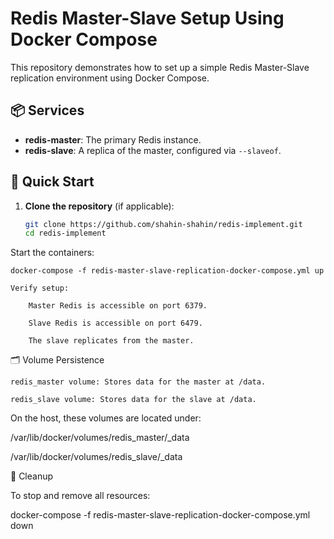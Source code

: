 # Redis Master-Slave Setup Using Docker Compose

This repository demonstrates how to set up a simple Redis Master-Slave replication environment using Docker Compose.

## 📦 Services

- **redis-master**: The primary Redis instance.
- **redis-slave**: A replica of the master, configured via `--slaveof`.

## 🚀 Quick Start

1. **Clone the repository** (if applicable):

   ```bash
   git clone https://github.com/shahin-shahin/redis-implement.git
   cd redis-implement

Start the containers:

    docker-compose -f redis-master-slave-replication-docker-compose.yml up

    Verify setup:

        Master Redis is accessible on port 6379.

        Slave Redis is accessible on port 6479.

        The slave replicates from the master.

🗂 Volume Persistence

    redis_master volume: Stores data for the master at /data.

    redis_slave volume: Stores data for the slave at /data.

On the host, these volumes are located under:

/var/lib/docker/volumes/redis_master/_data

/var/lib/docker/volumes/redis_slave/_data

🧹 Cleanup

To stop and remove all resources:

docker-compose -f redis-master-slave-replication-docker-compose.yml down


